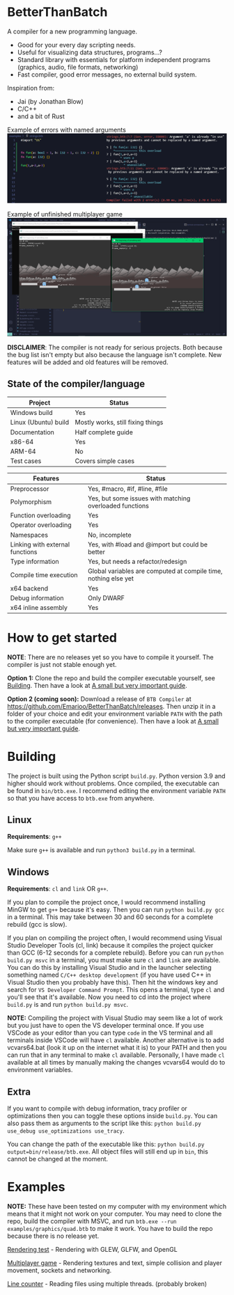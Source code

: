 # BetterThanBatch
A compiler for a new programming language.

- Good for your every day scripting needs.
- Useful for visualizing data structures, programs...?
- Standard library with essentials for platform independent programs (graphics, audio, file formats, networking)
- Fast compiler, good error messages, no external build system.

Inspiration from:
- Jai (by Jonathan Blow)
- C/C++
- and a bit of Rust

Example of errors with named arguments
![](/docs/img/err-named-arg.png)

Example of unfinished multiplayer game
![](/docs/img/game_blobs_0.png)

**DISCLAIMER**: The compiler is not ready for serious projects. Both because the bug list isn't empty but also because the language isn't complete. New features will be added and old features will be removed.

## State of the compiler/language
|Project|Status|
|-|-|
|Windows build|Yes|
|Linux (Ubuntu) build|Mostly works, still fixing things|
|Documentation|Half complete guide|
|x86-64|Yes|
|ARM-64|No|
|Test cases|Covers simple cases|

|Features|Status|
|-|-|
|Preprocessor|Yes, #macro, #if, #line, #file|
|Polymorphism|Yes, but some issues with matching overloaded functions|
|Function overloading|Yes|
|Operator overloading|Yes|
|Namespaces|No, incomplete|
|Linking with external functions|Yes, with #load and @import but could be better|
|Type information|Yes, but needs a refactor/redesign|
|Compile time execution|Global variables are computed at compile time, nothing else yet|
|x64 backend|Yes|
|Debug information|Only DWARF|
|x64 inline assembly|Yes|

# How to get started
**NOTE**: There are no releases yet so you have to compile it yourself. The compiler is just not stable enough yet.

**Option 1:** Clone the repo and build the compiler executable yourself, see [Building](#building). Then have a look at [A small but very important guide](/docs/guide/00-Introduction.md).

**Option 2 (coming soon):** Download a release of `BTB Compiler` at https://github.com/Emarioo/BetterThanBatch/releases. Then unzip it in a folder of your choice and edit your environment variable `PATH` with the path to the compiler executable (for convenience). Then have a look at [A small but very important guide](/docs/guide/00-Introduction.md).

<!-- TODO: Swap option 1 and 2 so that download release is first option, the recommended option. Compiling project is first option right now because there are no releases -->

# Building
The project is built using the Python script `build.py`. Python version 3.9 and higher should work without problems. Once compiled, the executable can be found in `bin/btb.exe`. I recommend editing the environment variable `PATH` so that you have access to `btb.exe` from anywhere.

## Linux
**Requirements**: `g++`

Make sure `g++` is available and run `python3 build.py` in a terminal.

## Windows
**Requirements**: `cl` and `link` OR `g++`.

If you plan to compile the project once, I would recommend installing MinGW to get `g++` because it's easy. Then you can run `python build.py gcc` in a terminal. This may take between 30 and 60 seconds for a complete rebuild (gcc is slow).

If you plan on compiling the project often, I would recommend using Visual Studio Developer Tools (cl, link) because it compiles the project quicker than GCC (6-12 seconds for a complete rebuild). Before you can run `python build.py msvc` in a terminal, you must make sure `cl` and `link` are available. You can do this by installing Visual Studio and in the launcher selecting something named `C/C++ desktop development` (if you have used C++ in Visual Studio then you probably have this). Then hit the windows key and search for `VS Developer Command Prompt`. This opens a terminal, type `cl` and you'll see that it's available. Now you need to cd into the project where `build.py` is and run `python build.py msvc`.

**NOTE:** Compiling the project with Visual Studio may seem like a lot of work but you just have to open the VS developer terminal once. If you use VSCode as your editor than you can type `code` in the VS terminal and all terminals inside VSCode will have `cl` available. Another alternative is to add vcvars64.bat (look it up on the internet what it is) to your PATH and then you can run that in any terminal to make `cl` available. Personally, I have made `cl` available at all times by manually making the changes vcvars64 would do to environment variables.

## Extra
If you want to compile with debug information, tracy profiler or optimizations then you can toggle these options inside `build.py`. You can also pass them as arguments to the script like this: `python build.py use_debug use_optimizations use_tracy`.

You can change the path of the executable like this: `python build.py output=bin/release/btb.exe`.
All object files will still end up in `bin`, this cannot be changed at the moment.

# Examples
**NOTE:** These have been tested on my computer with my environment which means that it might not work on your computer. You may need to clone the repo, build the compiler with MSVC, and run `btb.exe --run examples/graphics/quad.btb` to make it work. You have to build the repo because there is no release yet.

[Rendering test](/examples/graphics/quad.btb) - Rendering with GLEW, GLFW, and OpenGL

[Multiplayer game](/examples/graphics/game.btb) - Rendering textures and text, simple collision and player movement, sockets and networking.

[Line counter](/examples/linecounter.btb) - Reading files using multiple threads. (probably broken)

<!-- incomplete [Binary viewer](/examples/binary_viewer/main.btb) parsing/reading binary files, lexing -->

